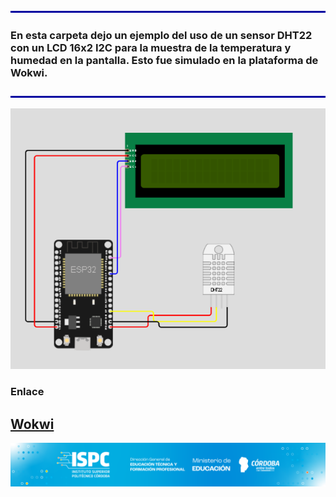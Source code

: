 ![line](/assets/line.png)
### En esta carpeta dejo un ejemplo del uso de un sensor DHT22 con un LCD 16x2 I2C para la muestra de la temperatura y humedad en la pantalla. Esto fue simulado en la plataforma de Wokwi.
![line](/assets/line.png)

![esquema](/assets/esquemaLCD.png)

### Enlace
## **[Wokwi](https://wokwi.com/projects/375231697662735361)**

![logo](/assets/Curso%20ISPC.png)

